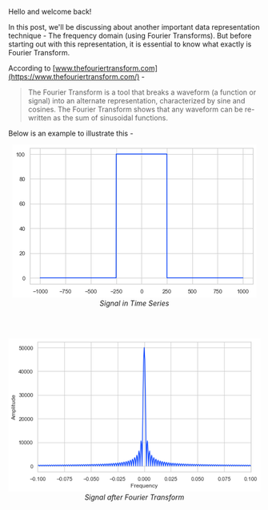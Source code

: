 Hello and welcome back!

In this post, we'll be discussing about another important data representation technique - The frequency domain (using Fourier Transforms). But before starting out with this representation, it is essential to know what exactly is Fourier Transform.

According to [www.thefouriertransform.com](https://www.thefouriertransform.com/) - 
> The Fourier Transform is a tool that breaks a waveform (a function or signal) into an alternate representation, characterized by sine and cosines. The Fourier Transform shows that any waveform can be re-written as the sum of sinusoidal functions.

Below is an example to illustrate this -

<p align="center">
  <img src="https://github.com/algoasylum/SatelliteImageAnalysis/blob/master/Data_Representation_Images/img7.png" alt="Image"><br>
  <em>Signal in Time Series</em>
</p>
<br>
<br>
<p align="center">
  <img src="https://github.com/algoasylum/SatelliteImageAnalysis/blob/master/Data_Representation_Images/img8.png" alt="Image"><br>
  <em>Signal after Fourier Transform</em>
</p>
<br>
